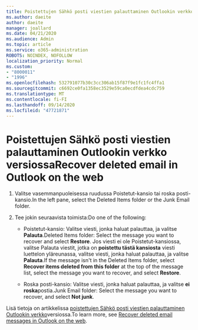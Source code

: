 ```yaml
---
title: Poistettujen Sähkö posti viestien palauttaminen Outlookin verkko versiossa
ms.author: daeite
author: daeite
manager: joallard
ms.date: 04/21/2020
ms.audience: Admin
ms.topic: article
ms.service: o365-administration
ROBOTS: NOINDEX, NOFOLLOW
localization_priority: Normal
ms.custom:
- "8000011"
- "1996"
ms.openlocfilehash: 532791077b30c3cc306ab15f87f9e1fc1fc4ffa1
ms.sourcegitcommit: c6692ce0fa1358ec3529e59ca0ecdfdea4cdc759
ms.translationtype: MT
ms.contentlocale: fi-FI
ms.lasthandoff: 09/14/2020
ms.locfileid: "47721871"
---
```

# <a name="recover-deleted-email-in-outlook-on-the-web"></a><span data-ttu-id="a3868-102">Poistettujen Sähkö posti viestien palauttaminen Outlookin verkko versiossa</span><span class="sxs-lookup"><span data-stu-id="a3868-102">Recover deleted email in Outlook on the web</span></span>

1. <span data-ttu-id="a3868-103">Valitse vasemmanpuoleisessa ruudussa Poistetut-kansio tai roska posti-kansio.</span><span class="sxs-lookup"><span data-stu-id="a3868-103">In the left pane, select the Deleted Items folder or the Junk Email folder.</span></span>

2. <span data-ttu-id="a3868-104">Tee jokin seuraavista toimista:</span><span class="sxs-lookup"><span data-stu-id="a3868-104">Do one of the following:</span></span>

    - <span data-ttu-id="a3868-105">Poistetut-kansio: Valitse viesti, jonka haluat palauttaa, ja valitse **Palauta**.</span><span class="sxs-lookup"><span data-stu-id="a3868-105">Deleted Items folder: Select the message you want to recover and select **Restore**.</span></span> <span data-ttu-id="a3868-106">Jos viesti ei ole Poistetut-kansiossa, valitse Palauta viestit, jotka on **poistettu tästä kansiosta** viesti luettelon yläreunassa, valitse viesti, jonka haluat palauttaa, ja valitse **Palauta**.</span><span class="sxs-lookup"><span data-stu-id="a3868-106">If the message isn't in the Deleted Items folder, select **Recover items deleted from this folder** at the top of the message list, select the message you want to recover, and select **Restore**.</span></span>

    - <span data-ttu-id="a3868-107">Roska posti-kansio: Valitse viesti, jonka haluat palauttaa, ja valitse **ei roska**postia.</span><span class="sxs-lookup"><span data-stu-id="a3868-107">Junk Email folder: Select the message you want to recover, and select **Not junk**.</span></span>

<span data-ttu-id="a3868-108">Lisä tietoja on artikkelissa [poistettujen Sähkö posti viestien palauttaminen Outlookin verkko](https://support.office.com/article/a8ca78ac-4721-4066-95dd-571842e9fb11)versiossa.</span><span class="sxs-lookup"><span data-stu-id="a3868-108">To learn more, see [Recover deleted email messages in Outlook on the web](https://support.office.com/article/a8ca78ac-4721-4066-95dd-571842e9fb11).</span></span>